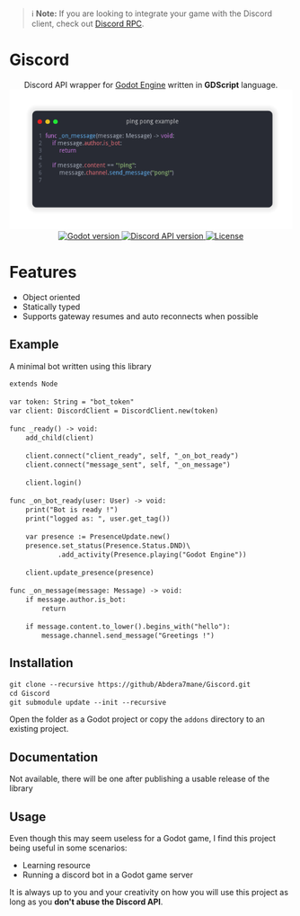 > :information_source: **Note:** If you are looking to integrate your game with the Discord client, check out [Discord RPC](https://github.com/Abdera7mane/Discord-RPC-GDScript).

# Giscord

<p align="center">
    Discord API wrapper for <a href="https://github.com/godotengine/godot">Godot Engine</a> written in <b>GDScript</b> language.
    <img src="screenshots/ping-pong.png" alt="Ping pong example">
    <br>
    <a href="https://godotengine.org/download">
        <img src="https://img.shields.io/static/v1?label=Godot&message=3.5.x&color=478cbf&style=for-the-badge&logo=godotengine&logoColor=white" alt="Godot version">
    </a>
    <a href="https://discord.com/developers/docs/reference">
        <img src="https://img.shields.io/static/v1?label=Discord%20API&message=V8&color=5865f2&style=for-the-badge&logo=discord&logoColor=white" alt="Discord API version">
    </a>
    <a href="LICENSE">
        <img src="https://img.shields.io/github/license/abdera7mane/Giscord?style=for-the-badge" alt="License">
    </a>
</p>

# Features

* Object oriented
* Statically typed
* Supports gateway resumes and auto reconnects when possible

## Example

A minimal bot written using this library

```gdscript
extends Node

var token: String = "bot_token"
var client: DiscordClient = DiscordClient.new(token)

func _ready() -> void:
    add_child(client)
    
    client.connect("client_ready", self, "_on_bot_ready")
    client.connect("message_sent", self, "_on_message")

    client.login()

func _on_bot_ready(user: User) -> void:
    print("Bot is ready !")
    print("logged as: ", user.get_tag())

    var presence := PresenceUpdate.new()
    presence.set_status(Presence.Status.DND)\
            .add_activity(Presence.playing("Godot Engine"))

    client.update_presence(presence)

func _on_message(message: Message) -> void:
    if message.author.is_bot:
        return

    if message.content.to_lower().begins_with("hello"):
        message.channel.send_message("Greetings !")

```

## Installation


```
git clone --recursive https://github/Abdera7mane/Giscord.git
cd Giscord
git submodule update --init --recursive
```
Open the folder as a Godot project or copy the `addons` directory to an existing project.

## Documentation

Not available, there will be one after publishing a usable release of the library

## Usage

Even though this may seem useless for a Godot game, I find this project being useful in some scenarios:
* Learning resource
* Running a discord bot in a Godot game server

It is always up to you and your creativity on how you will use this project as long as you **don't abuse the Discord API**.